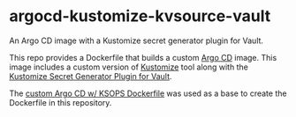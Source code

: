 # argocd-kustomize-kvsource-vault
An Argo CD image with a Kustomize secret generator plugin for Vault. 

This repo provides a Dockerfile that builds a custom [Argo CD](https://github.com/argoproj/argo-cd) image. This image includes a custom version of [Kustomize](https://github.com/kubernetes-sigs/kustomize) tool along with the [Kustomize Secret Generator Plugin for Vault](https://github.com/noseka1/kustomize-kvsource-vault).


The [custom Argo CD w/ KSOPS Dockerfile](https://github.com/viaduct-ai/kustomize-sops#custom-argo-cd-w-ksops-dockerfile) was used as a base to create the Dockerfile in this repository.
